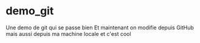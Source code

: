 # demo_git
Une demo de git qui se passe bien
Et maintenant on modifie depuis GitHub
mais aussi depuis ma machine locale et c'est cool
